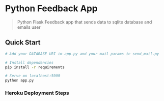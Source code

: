 # Python Feedback App

> Python Flask Feedback app that sends data to sqlite database and emails user

## Quick Start

```bash
# Add your DATABASE URI in app.py and your mail params in send_mail.py

# Install dependencies
pip install -r requirements

# Serve on localhost:5000
python app.py
```

### Heroku Deployment Steps

